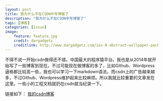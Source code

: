 ```yaml
---
layout: post
title: 我为什么不在CSDN中写博客了
description: "我为什么不在CSDN中写博客了"
tags: [博客]
categories: [Issue]
image:
    feature: feature.jpg
    credit: dargadgetz
    creditlink: http://www.dargadgetz.com/ios-8-abstract-wallpaper-pack-for-iphone-5s-5c-and-ipod-touch-retina/
---
```


不得不说一开始csdn做得还不错。中国最大的程序猿平台。我也是从2014年就开始写了一些博客到现在。不过可能现在做博客的多了，比如Github、Wordpress逼格都比较高一些，我也可以学习一下markdown语法。而csdn上的广告越来越多，不过Github、Wordpress维护起来比较麻烦。所以我就比较重要的文章发在这里。一些小的工程文档就扔在csdn就当纪录一下。

链接如下：
[我的csdn博客](http://blog.csdn.net/tomstrong_369/article "我的csdn博客")

  


